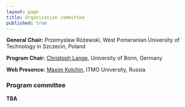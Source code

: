 ```yaml
---
layout: page
title: Organization committee
published: true
---
```


**General Chair:** Przemyslaw Różewski, West Pomeranian University of Technology in Szczecin, Poland

**Program Chair:** [Christoph Lange](https://langec.wordpress.com/about/), University of Bonn, Germany

**Web Presence:** [Maxim Kolchin](http://kolchinmax.ru), ITMO University, Russia

### Program committee

**TBA**

